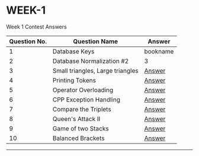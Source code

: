 # WEEK-1
Week 1 Contest Answers

| Question No. | Question Name | Answer |
|--------------|---------------|--------|
| 1 | Database Keys | bookname |
| 2 | Database Normalization #2 | 3 |
| 3 | Small triangles, Large triangles | [Answer](https://github.com/HACK-THE-HACKER/WEEK-1/blob/main/3.%20Small_triangles_Large_triangles.c) |
| 4 | Printing Tokens | [Answer](https://github.com/HACK-THE-HACKER/WEEK-1/blob/main/4.%20Printing_Tokens.c) |
| 5 | Operator Overloading | [Answer](https://github.com/HACK-THE-HACKER/WEEK-1/blob/main/5.%20Operator%20Overloading.cpp) |
| 6 | CPP Exception Handling | [Answer](https://github.com/HACK-THE-HACKER/WEEK-1/blob/main/6.%20Cpp%20Exception%20Handling.cpp) |
| 7 | Compare the Triplets | [Answer](https://github.com/HACK-THE-HACKER/WEEK-1/blob/main/7.%20Compare%20the%20Triplets.cpp) |
| 8 | Queen's Attack II | [Answer](https://github.com/HACK-THE-HACKER/WEEK-1/blob/main/8.%20Queen's%20Attack%20II.py) |
| 9 | Game of two Stacks | [Answer](https://github.com/HACK-THE-HACKER/WEEK-1/blob/main/9.%20Game%20of%20two%20stacks.py) |
| 10 | Balanced Brackets | [Answer](https://github.com/HACK-THE-HACKER/WEEK-1/blob/main/10.%20Balanced%20Brackets.py) |

<hr>
